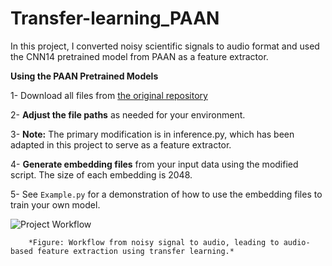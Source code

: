 # Transfer-learning_PAAN

In this project, I converted noisy scientific signals to audio format and used the CNN14 pretrained model from PAAN as a feature extractor.  

**Using the PAAN Pretrained Models**

1- Download all files from [the original repository](https://github.com/qiuqiangkong/audioset_tagging_cnn/tree/master)

2- **Adjust the file paths** as needed for your environment.

3- **Note:** The primary modification is in inference.py, which has been adapted in this project to serve as a feature extractor.

4- **Generate embedding files** from your input data using the modified script. The size of each embedding is 2048.

5- See `Example.py` for a demonstration of how to use the embedding files to train your own model. 


![Project Workflow](https://github.com/user-attachments/assets/b0df25c6-f1b1-48e4-9502-d2e4e84e7078)

        *Figure: Workflow from noisy signal to audio, leading to audio-based feature extraction using transfer learning.*




 
 
 
